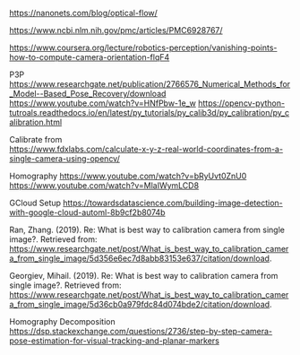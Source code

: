 https://nanonets.com/blog/optical-flow/

https://www.ncbi.nlm.nih.gov/pmc/articles/PMC6928767/ 

https://www.coursera.org/lecture/robotics-perception/vanishing-points-how-to-compute-camera-orientation-flqF4

P3P
https://www.researchgate.net/publication/2766576_Numerical_Methods_for_Model--Based_Pose_Recovery/download
https://www.youtube.com/watch?v=HNfPbw-1e_w
https://opencv-python-tutroals.readthedocs.io/en/latest/py_tutorials/py_calib3d/py_calibration/py_calibration.html

Calibrate from  
https://www.fdxlabs.com/calculate-x-y-z-real-world-coordinates-from-a-single-camera-using-opencv/

Homography
https://www.youtube.com/watch?v=bRyUvt0ZnU0
https://www.youtube.com/watch?v=MlaIWymLCD8

GCloud Setup
https://towardsdatascience.com/building-image-detection-with-google-cloud-automl-8b9cf2b8074b


Ran, Zhang. (2019). Re: What is best way to  calibration camera from single image?. Retrieved from: https://www.researchgate.net/post/What_is_best_way_to_calibration_camera_from_single_image/5d356e6ec7d8abb83153e637/citation/download. 

Georgiev, Mihail. (2019). Re: What is best way to  calibration camera from single image?. Retrieved from: https://www.researchgate.net/post/What_is_best_way_to_calibration_camera_from_single_image/5d36cb0a979fdc84d074bde2/citation/download. 

Homography Decomposition 
https://dsp.stackexchange.com/questions/2736/step-by-step-camera-pose-estimation-for-visual-tracking-and-planar-markers